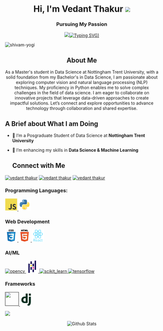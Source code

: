 <h1 align="center">Hi, I'm Vedant Thakur <img src="https://media.giphy.com/media/hvRJCLFzcasrR4ia7z/giphy.gif" width="35"></h1>
<h3 align="center">Pursuing My Passion</h3>

<p align="center">
  <a href="https://github.com/DenverCoder1/readme-typing-svg"><img src="[https://readme-typing-svg.herokuapp.com?lines=Data+Science+Student;Machine Learning Developer;Leader;Always%20learning%20new%20things&center=true&width=500&height=50](https://git.io/typing-svg"><img src="https://readme-typing-svg.demolab.com?font=Black&pause=1000&color=000000&background=FFFFFF00&center=true&vCenter=true&width=435&lines=Data+Science+Student;Machine+Learning+Developer" alt="Typing SVG)"></a>
</p>


<p align="left"> <img src="https://komarev.com/ghpvc/?username=Vedant2022&label=Profile%20views&color=0e75b6&style=flat" alt="shivam-yogi" /> </p>

<h2 align="center">About Me</h2>
<p align="center">As a Master's student in Data Science at Nottingham Trent University,
  with a solid foundation from my Bachelor's in Data Science, I am passionate about 
  exploring computer vision and natural language processing (NLP) techniques. My proficiency
  in Python enables me to solve complex challenges in the field of data science. I am eager
  to collaborate on innovative projects that leverage data-driven approaches to create impactful 
  solutions. Let’s connect and explore opportunities to advance technology through collaboration 
  and shared expertise.</p>


<h2 align="left">A Brief about What I am Doing</h2>

- 🔭 I’m a Posgraduate Student of Data Science at **Nottingham Trent University**
- 🔭 I’m enhancing my skills in **Data Science & Machine Learning**

  <h2 align="left">Connect with Me </h2>

<p align="left">
<a href="https://www.linkedin.com/in/vedantthakur02/" target="blank"><img align="center" src="https://raw.githubusercontent.com/rahuldkjain/github-profile-readme-generator/master/src/images/icons/Social/linked-in-alt.svg" alt="vedant thakur" height="30" width="40" /></a>
<a href="https://www.instagram.com/luciferrr.0/" target="blank"><img align="center" src="https://raw.githubusercontent.com/rahuldkjain/github-profile-readme-generator/master/src/images/icons/Social/instagram.svg" alt="vedant thakur" height="30" width="40" /></a>
<a href="https://mail.google.com/mail/u/1/#inbox?compose=new" target="blank"><img align="center" src="https://user-images.githubusercontent.com/101052517/222644293-b567413d-a15d-41ca-a50b-38ea0c35e1ed.png" alt="vedant thakur" height="30" width="40" /></a> 
</p>


<h3 align="left">Programming Languages:</h3>
<p align="left"> <a href="" target="_blank" rel="noreferrer"> <img src="https://raw.githubusercontent.com/devicons/devicon/master/icons/javascript/javascript-original.svg" alt="javascript" width="40" height="40"/> </a> <a href="https://www.python.org" target="_blank" rel="noreferrer"> <img src="https://raw.githubusercontent.com/devicons/devicon/master/icons/python/python-original.svg" alt="python" width="40" height="40"/> </a> </p>

<h3 align="left">Web Development</h3>
<p align="left"> <a href="https://www.w3schools.com/css/" target="_blank" rel="noreferrer"> <img src="https://raw.githubusercontent.com/devicons/devicon/master/icons/css3/css3-original-wordmark.svg" alt="css3" width="40" height="40"/> </a> <a href="https://www.w3.org/html/" target="_blank" rel="noreferrer"> <img src="https://raw.githubusercontent.com/devicons/devicon/master/icons/html5/html5-original-wordmark.svg" alt="html5" width="40" height="40"/> </a> <a href="https://reactjs.org/" target="_blank" rel="noreferrer"> <img src="https://raw.githubusercontent.com/devicons/devicon/master/icons/react/react-original-wordmark.svg" alt="react" width="40" height="40"/> </a> <a href="https://tailwindcss.com/" target="_blank" rel="noreferrer">  </a> </p><p align="left"> </p>

<h3 align="left">AI/ML</h3>
<p align="left"> <a href="https://opencv.org/" target="_blank" rel="noreferrer"> <img src="https://www.vectorlogo.zone/logos/opencv/opencv-icon.svg" alt="opencv" width="40" height="40"/> </a> <a href="https://pandas.pydata.org/" target="_blank" rel="noreferrer"> <img src="https://raw.githubusercontent.com/devicons/devicon/2ae2a900d2f041da66e950e4d48052658d850630/icons/pandas/pandas-original.svg" alt="pandas" width="40" height="40"/> </a> <a href="https://pytorch.org/" target="_blank" rel="noreferrer"> </a> <a href="https://scikit-learn.org/" target="_blank" rel="noreferrer"> <img src="https://upload.wikimedia.org/wikipedia/commons/0/05/Scikit_learn_logo_small.svg" alt="scikit_learn" width="40" height="40"/> </a> <a href="https://www.tensorflow.org" target="_blank" rel="noreferrer"> <img src="https://www.vectorlogo.zone/logos/tensorflow/tensorflow-icon.svg" alt="tensorflow" width="40" height="40"/> </a> </p>

<h3 align="left">Frameworks</h3>
<p align="left">  <a href="" target="_blank" rel="noreferrer"> <img src="https://user-images.githubusercontent.com/101052517/222644751-8dba9de1-f90e-4a58-8310-de03d04254f0.png"  width="45" height="45" /> </a> <a href="" target="_blank" rel="noreferrer"> <img src="https://github.com/devicons/devicon/blob/master/icons/django/django-plain.svg" alt="photoshop" width="40" height="40"/> </p>
  
  <a align="left"> <img src="https://img.shields.io/badge/Code%20Time-211%20hrs%2026%20mins-orange"/></a>


<p align="center">
        <img src="https://raw.githubusercontent.com/mayhemantt/mayhemantt/Update/svg/Bottom.svg" alt="Github Stats" />
</p>
